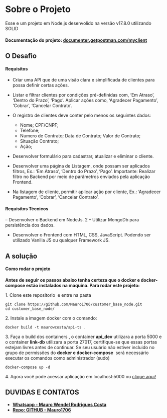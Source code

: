 # Sobre o Projeto

Esse e um projeto em Node.js desenvolido na versão v17.8.0 utilizando SOLID

#### Documentação do projeto: **[documenter.getpostman.com/myclient](https://documenter.getpostman.com/view/15672873/UVz1MXHY#fc23d9a1-1ae5-40ea-ac06-072e0c757f9c)**

## O Desafio
#### Requisitos

- Criar uma API que de uma visão clara e simplificada de clientes para possa definir certas ações.
- Listar e filtrar clientes por condições pré-definidas com, ‘Em Atraso’, ‘Dentro do Prazo’, ‘Pago’. Aplicar ações como, ‘Agradecer Pagamento’, ‘Cobrar’, ‘Cancelar Contrato’. 

- O registro de clientes deve conter pelo menos os seguintes dados:

  - Nome; CPF/CNPF;
  - Telefone;
  - Numero de Contrato; Data de Contrato; Valor de Contrato;
  - Situação Contrato;
  - Ação; 

- Desenvolver formulário para cadastrar, atualizar e eliminar o cliente.

- Desenvolver uma página de Listagem, onde possam ser aplicados filtros, Ex.: ‘Em Atraso’, ‘Dentro do Prazo’, ‘Pago’. Importante: Realizar filtro no Backend por meio de parâmetros enviados pela aplicação Frontend.

- Na listagem de cliente, permitir aplicar ação por cliente, Ex.: ‘Agradecer Pagamento’, ‘Cobrar’, ‘Cancelar Contrato’.

#### Requisitos Técnicos

– Desenvolver o Backend em NodeJs. 2 – Utilizar MongoDb para persistência dos dados.

- Desenvolver o Frontend com HTML, CSS, JavaScript. Podendo ser utilizado Vanilla JS ou qualquer Framework JS.

## A solução

#### Como rodar o projeto

**Antes de seguir os passos abaixo tenha certeza que o docker e docker-compose estão instalados na maquina. Para rodar este projeto:**

1\. Clone este repositorio  e entre na pasta

```
git clone https://github.com/Mauro1706/customer_base_node.git
cd customer_base_node/
```

2\. Instale a imagem docker com o comando:

```
docker build -t maurowcosta/api-ts .
```

3\. Faça o build dos containers \, o container **api_dev** utilizara a porta 5000 e o container **link-db** utilizara a porta 27017, certifique-se que essas portas estejam livres antes de continuar. Se seu usuário não estiver incluido no grupo de permissões do **docker e docker-compose**  será necessário executar os comandos como administrador (sudo)

```
docker-compose up -d
```

4\. Agora você pode acessar aplicação em localhost:5000 ou [clique aqui!](http://localhost:5000)

## DUVIDAS E CONTATOS
- **[Whatsapp - Mauro Wendel Rodrigues Costa ](https://api.whatsapp.com/send?phone=5561983486393)**
- **[Repo: GITHUB - Mauro1706 ](https://github.com/Mauro1706)**
